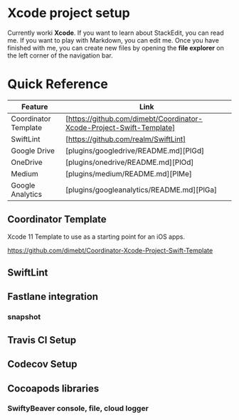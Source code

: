 # Xcode project setup

Currently worki **Xcode**. If you want to learn about StackEdit, you can read me. If you want to play with Markdown, you can edit me. Once you have finished with me, you can create new files by opening the **file explorer** on the left corner of the navigation bar.


# Quick Reference
| Feature | Link |
| ------ | ------ |
| Coordinator Template | [https://github.com/dimebt/Coordinator-Xcode-Project-Swift-Template] |
| SwiftLint | [https://github.com/realm/SwiftLint] |
| Google Drive | [plugins/googledrive/README.md][PlGd] |
| OneDrive | [plugins/onedrive/README.md][PlOd] |
| Medium | [plugins/medium/README.md][PlMe] |
| Google Analytics | [plugins/googleanalytics/README.md][PlGa] |


## Coordinator Template
Xcode 11 Template to use as a starting point for an iOS apps.

https://github.com/dimebt/Coordinator-Xcode-Project-Swift-Template

## SwiftLint

## Fastlane integration
### snapshot

## Travis CI Setup
## Codecov Setup

## Cocoapods libraries
### SwiftyBeaver console, file, cloud logger



